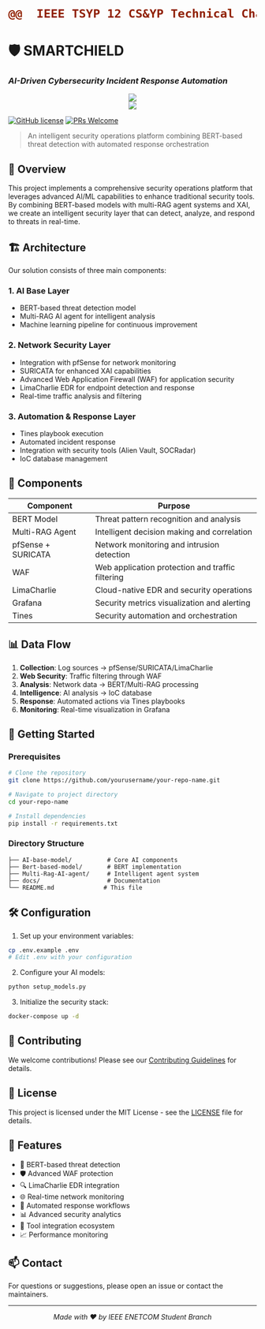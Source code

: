 <h1 align="center">
  
```diff
@@  IEEE TSYP 12 CS&YP Technical Challenge  @@
```

# 🛡️ SMARTCHIELD
### *AI-Driven Cybersecurity Incident Response Automation*

<div align="center">
  <img src="https://img.shields.io/badge/IEEE-ENETCOM%20Student%20Branch-00629B?style=for-the-badge&logo=ieee&logoColor=white"/>
  <br/>
  <img src="https://img.shields.io/badge/IEEE-Computer%20Society%20ENET'Com-00629B?style=for-the-badge&logo=ieee&logoColor=white"/>
</div>
</h1>

[![GitHub license](https://img.shields.io/badge/license-MIT-blue.svg)](LICENSE)
[![PRs Welcome](https://img.shields.io/badge/PRs-welcome-brightgreen.svg)](CONTRIBUTING.md)

> An intelligent security operations platform combining BERT-based threat detection with automated response orchestration

## 🌟 Overview

This project implements a comprehensive security operations platform that leverages advanced AI/ML capabilities to enhance traditional security tools. By combining BERT-based models with multi-RAG agent systems and XAI, we create an intelligent security layer that can detect, analyze, and respond to threats in real-time.

## 🏗️ Architecture

Our solution consists of three main components:

### 1. AI Base Layer
- BERT-based threat detection model
- Multi-RAG AI agent for intelligent analysis
- Machine learning pipeline for continuous improvement

### 2. Network Security Layer
- Integration with pfSense for network monitoring
- SURICATA for enhanced XAI capabilities
- Advanced Web Application Firewall (WAF) for application security
- LimaCharlie EDR for endpoint detection and response
- Real-time traffic analysis and filtering

### 3. Automation & Response Layer
- Tines playbook execution
- Automated incident response
- Integration with security tools (Alien Vault, SOCRadar)
- IoC database management

## 🔧 Components

| Component | Purpose |
|-----------|---------|
| BERT Model | Threat pattern recognition and analysis |
| Multi-RAG Agent | Intelligent decision making and correlation |
| pfSense + SURICATA | Network monitoring and intrusion detection |
| WAF | Web application protection and traffic filtering |
| LimaCharlie | Cloud-native EDR and security operations |
| Grafana | Security metrics visualization and alerting |
| Tines | Security automation and orchestration |

## 📊 Data Flow

1. **Collection**: Log sources → pfSense/SURICATA/LimaCharlie
2. **Web Security**: Traffic filtering through WAF
3. **Analysis**: Network data → BERT/Multi-RAG processing
4. **Intelligence**: AI analysis → IoC database
5. **Response**: Automated actions via Tines playbooks
6. **Monitoring**: Real-time visualization in Grafana

## 🚀 Getting Started

### Prerequisites
```bash
# Clone the repository
git clone https://github.com/yourusername/your-repo-name.git

# Navigate to project directory
cd your-repo-name

# Install dependencies
pip install -r requirements.txt
```

### Directory Structure
```
├── AI-base-model/          # Core AI components
├── Bert-based-model/       # BERT implementation
├── Multi-Rag-AI-agent/     # Intelligent agent system
├── docs/                   # Documentation
└── README.md              # This file
```

## 🛠️ Configuration

1. Set up your environment variables:
```bash
cp .env.example .env
# Edit .env with your configuration
```

2. Configure your AI models:
```bash
python setup_models.py
```

3. Initialize the security stack:
```bash
docker-compose up -d
```

## 🤝 Contributing

We welcome contributions! Please see our [Contributing Guidelines](CONTRIBUTING.md) for details.

## 📜 License

This project is licensed under the MIT License - see the [LICENSE](LICENSE) file for details.

## 🌟 Features

- 🤖 BERT-based threat detection
- 🛡️ Advanced WAF protection
- 🔍 LimaCharlie EDR integration
- 🌐 Real-time network monitoring
- 🔄 Automated response workflows
- 📊 Advanced security analytics
- 🔗 Tool integration ecosystem
- 📈 Performance monitoring

## 📫 Contact

For questions or suggestions, please open an issue or contact the maintainers.

---
<div align="center">
  <i>Made with ❤️ by IEEE ENETCOM Student Branch</i>
</div>
